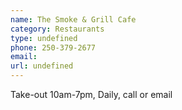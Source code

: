 ```yaml
---
name: The Smoke & Grill Cafe
category: Restaurants
type: undefined
phone: 250-379-2677
email: 
url: undefined
---
```


Take-out 10am-7pm, Daily, call or email